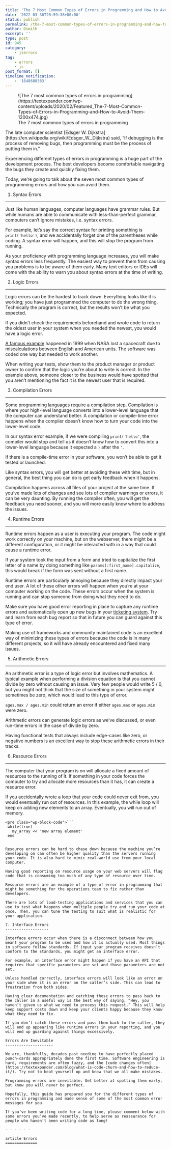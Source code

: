 ```yaml
---
title: 'The 7 Most Common Types of Errors in Programming and How to Avoid Them'
date: '2022-03-30T20:59:38+00:00'
status: publish
permalink: /the-7-most-common-types-of-errors-in-programming-and-how-to-avoid-them
author: Dsmith
excerpt: ''
type: post
id: 945
category:
    - jserrors
tag:
    - errors
    - js
post_format: []
timeline_notification:
    - '1648688383'
---
```

<figure class="wp-block-image">![The 7 most common types of errors in programming](https://textexpander.com/wp-content/uploads/2020/02/Featured_The-7-Most-Common-Types-of-Errors-in-Programming-and-How-to-Avoid-Them-1200x474.jpg)<figcaption>The 7 most common types of errors in programming</figcaption></figure>The late computer scientist [Edsger W. Dijkstra](https://en.wikipedia.org/wiki/Edsger_W._Dijkstra) said, “if debugging is the process of removing bugs, then programming must be the process of putting them in.”

Experiencing different types of errors in programming is a huge part of the development process. The best developers become comfortable navigating the bugs they create and quickly fixing them.

Today, we’re going to talk about the seven most common types of programming errors and how you can avoid them.

1. Syntax Errors
----------------

Just like human languages, computer languages have grammar rules. But while humans are able to communicate with less-than-perfect grammar, computers can’t ignore mistakes, i.e. syntax errors.

For example, let’s say the correct syntax for printing something is `print('hello')`, and we accidentally forget one of the parentheses while coding. A syntax error will happen, and this will stop the program from running.

As your proficiency with programming language increases, you will make syntax errors less frequently. The easiest way to prevent them from causing you problems is to be aware of them early. Many text editors or IDEs will come with the ability to warn you about syntax errors at the time of writing.

2. Logic Errors
---------------

Logic errors can be the hardest to track down. Everything looks like it is working; you have just programmed the computer to do the wrong thing. Technically the program is correct, but the results won’t be what you expected.

If you didn’t check the requirements beforehand and wrote code to return the oldest user in your system when you needed the newest, you would have a logic error.

[A famous example](https://en.wikipedia.org/wiki/Mars_Climate_Orbiter#Cause_of_failure) happened in 1999 when NASA lost a spacecraft due to miscalculations between English and American units. The software was coded one way but needed to work another.

When writing your tests, show them to the product manager or product owner to confirm that the logic you’re about to write is correct. In the example above, someone closer to the business would have spotted that you aren’t mentioning the fact it is the newest user that is required.

3. Compilation Errors
---------------------

Some programming languages require a compilation step. Compilation is where your high-level language converts into a lower-level language that the computer can understand better. A compilation or compile-time error happens when the compiler doesn’t know how to turn your code into the lower-level code.

In our syntax error example, if we were compiling `print('hello'`, the compiler would stop and tell us it doesn’t know how to convert this into a lower-level language because it expected a `)` after the `'`.

If there is a compile-time error in your software, you won’t be able to get it tested or launched.

Like syntax errors, you will get better at avoiding these with time, but in general, the best thing you can do is get early feedback when it happens.

Compilation happens across all files of your project at the same time. If you’ve made lots of changes and see lots of compiler warnings or errors, it can be very daunting. By running the compiler often, you will get the feedback you need sooner, and you will more easily know where to address the issues.

4. Runtime Errors
-----------------

Runtime errors happen as a user is executing your program. The code might work correctly on your machine, but on the webserver, there might be a different configuration, or it might be interacted with in a way that could cause a runtime error.

If your system took the input from a form and tried to capitalize the first letter of a name by doing something like `params[:first_name].capitalize`, this would break if the form was sent without a first name.

Runtime errors are particularly annoying because they directly impact your end user. A lot of these other errors will happen when you’re at your computer working on the code. These errors occur when the system is running and can stop someone from doing what they need to do.

Make sure you have good error reporting in place to capture any runtime errors and automatically open up new bugs in your [ticketing system](https://textexpander.com/blog/write-better-issue-tracking-tickets-consistency-is-key/). Try and learn from each bug report so that in future you can guard against this type of error.

Making use of frameworks and community maintained code is an excellent way of minimizing these types of errors because the code is in many different projects, so it will have already encountered and fixed many issues.

5. Arithmetic Errors
--------------------

An arithmetic error is a type of logic error but involves mathematics. A typical example when performing a division equation is that you cannot divide by zero without causing an issue. Very few people would write 5 / 0, but you might not think that the size of something in your system might sometimes be zero, which would lead to this type of error.

`ages.max / ages.min` could return an error if either `ages.max` or `ages.min` were zero.

Arithmetic errors can generate logic errors as we’ve discussed, or even run-time errors in the case of divide by zero.

Having functional tests that always include edge-cases like zero, or negative numbers is an excellent way to stop these arithmetic errors in their tracks.

6. Resource Errors
------------------

The computer that your program is on will allocate a fixed amount of resources to the running of it. If something in your code forces the computer to try and allocate more resources than it has, it can create a resource error.

If you accidentally wrote a loop that your code could never exit from, you would eventually run out of resources. In this example, the while loop will keep on adding new elements to an array. Eventually, you will run out of memory.

```
<pre class="wp-block-code">```
 while(true)
   my_array << 'new array element'
 end 

```
```

Resource errors can be hard to chase down because the machine you’re developing on can often be higher quality than the servers running your code. It is also hard to mimic real-world use from your local computer.

Having good reporting on resource usage on your web servers will flag code that is consuming too much of any type of resource over time.

Resource errors are an example of a type of error in programming that might be something for the operations team to fix rather than developers.

There are lots of load-testing applications and services that you can use to test what happens when multiple people try and run your code at once. Then, you can tune the testing to suit what is realistic for your application.

7. Interface Errors
-------------------

Interface errors occur when there is a disconnect between how you meant your program to be used and how it is actually used. Most things in software follow standards. If input your program receives doesn’t conform to the standards, you might get an interface error.

For example, an interface error might happen if you have an API that requires that specific parameters are set and those parameters are not set.

Unless handled correctly, interface errors will look like an error on your side when it is an error on the caller’s side. This can lead to frustration from both sides.

Having clear documentation and catching these errors to pass back to the caller in a useful way is the best way of saying, “Hey, you haven’t given us what we need to process this request.” This will help keep support costs down and keep your clients happy because they know what they need to fix.

If you don’t catch these errors and pass them back to the caller, they will end up appearing like runtime errors in your reporting, and you will end up guarding against things excessively.

Errors Are Inevitable
---------------------

We are, thankfully, decades past needing to have perfectly placed punch-cards appropriately done the first time. Software engineering is hard, requirements are often fuzzy, and the [code changes often](https://textexpander.com/blog/what-is-code-churn-and-how-to-reduce-it/). Try not to beat yourself up and know that we all make mistakes.

Programming errors are inevitable. Get better at spotting them early, but know you will never be perfect.

Hopefully, this guide has prepared you for the different types of errors in programming and made sense of some of the most common error messages for you.

If you’ve been writing code for a long time, please comment below with some errors you’ve made recently, to help serve as reassurance for people who haven’t been writing code as long!

- - - - - -

article Errors
==============